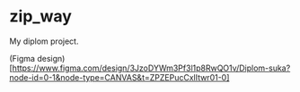 # zip_way

My diplom project.

(Figma design)[https://www.figma.com/design/3JzoDYWm3Pf3l1p8RwQO1v/Diplom-suka?node-id=0-1&node-type=CANVAS&t=ZPZEPucCxlItwr01-0]
